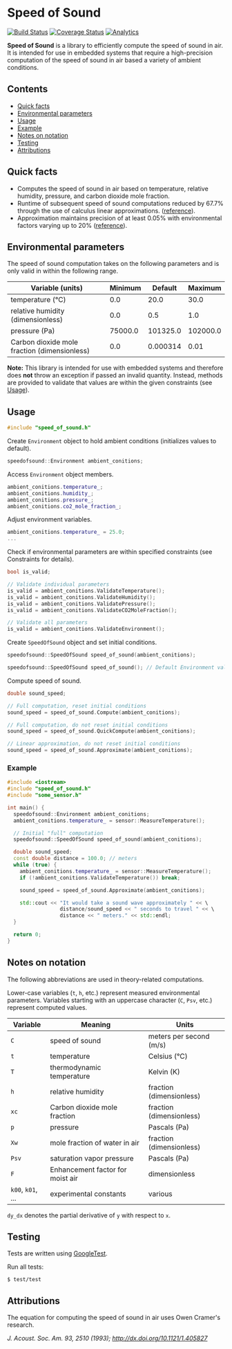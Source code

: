 # Speed of Sound
[![Build Status](https://travis-ci.org/lelandjansen/speed-of-sound.svg)](https://travis-ci.org/lelandjansen/speed-of-sound)
[![Coverage Status](https://coveralls.io/repos/github/lelandjansen/speed-of-sound/badge.svg)](https://coveralls.io/github/lelandjansen/speed-of-sound)
[![Analytics](https://ga-beacon.appspot.com/UA-46915227-3/speed-of-sound?flat)](https://github.com/igrigorik/ga-beacon)

**Speed of Sound** is a library to efficiently compute the speed of sound in air. It is intended for use in embedded systems that require a high-precision computation of the speed of sound in air based a variety of ambient conditions.


## Contents
- [Quick facts](#quick-facts)
- [Environmental parameters](#environmental-parameters)
- [Usage](#usage)
 - [Example](#example)
- [Notes on notation](#notes-on-notation)
- [Testing](#testing)
- [Attributions](#attributions)


## Quick facts
- Computes the speed of sound in air based on temperature, relative humidity, pressure, and carbon dioxide mole fraction.
- Runtime of subsequent speed of sound computations reduced by 67.7% through the use of calculus linear approximations. ([reference](https://github.com/lelandjansen/speed-of-sound/blob/master/test/speed_of_sound_test.cc#L312)).
- Approximation maintains precision of at least 0.05% with environmental factors varying up to 20% ([reference](https://github.com/lelandjansen/speed-of-sound/blob/master/test/speed_of_sound_test.cc#L275)).


## Environmental parameters
The speed of sound computation takes on the following parameters and is only valid in within the following range.

| Variable (units)                             | Minimum     | Default  | Maximum     |
| -------------------------------------------- | ----------- | -------- | ----------- |
| temperature (°C)                             | 0.0         | 20.0     | 30.0        |
| relative humidity (dimensionless)            | 0.0         | 0.5      | 1.0         |
| pressure (Pa)                                | 75000.0     | 101325.0 | 102000.0    |
| Carbon dioxide mole fraction (dimensionless) | 0.0         | 0.000314 | 0.01        |

**Note:** This library is intended for use with embedded systems and therefore does **not** throw an exception if passed an invalid quantity. Instead, methods are provided to validate that values are within the given constraints (see [Usage](#usage)).


## Usage
```C++
#include "speed_of_sound.h"
```

Create `Environment` object to hold ambient conditions (initializes values to default).
```C++
speedofsound::Environment ambient_conitions;
```

Access `Environment` object members.
```C++
ambient_conitions.temperature_;
ambient_conitions.humidity_;
ambient_conitions.pressure_;
ambient_conitions.co2_mole_fraction_;
```

Adjust environment variables.
```C++
ambient_conitions.temperature_ = 25.0;
...
```

Check if environmental parameters are within specified constraints (see Constraints for details).
```C++
bool is_valid;

// Validate individual parameters
is_valid = ambient_conitions.ValidateTemperature();
is_valid = ambient_conitions.ValidateHumidity();
is_valid = ambient_conitions.ValidatePressure();
is_valid = ambient_conitions.ValidateCO2MoleFraction();

// Validate all parameters
is_valid = ambient_conitions.ValidateEnvironment();
```

Create `SpeedOfSound` object and set initial conditions.
```C++
speedofsound::SpeedOfSound speed_of_sound(ambient_conitions);

speedofsound::SpeedOfSound speed_of_sound(); // Default Environment values
```

Compute speed of sound.
```C++
double sound_speed;

// Full computation, reset initial conditions
sound_speed = speed_of_sound.Compute(ambient_conitions);

// Full computation, do not reset initial conditions
sound_speed = speed_of_sound.QuickCompute(ambient_conitions);

// Linear approximation, do not reset initial conditions
sound_speed = speed_of_sound.Approximate(ambient_conitions);
```


### Example
```C++
#include <iostream>
#include "speed_of_sound.h"
#include "some_sensor.h"

int main() {
  speedofsound::Environment ambient_conitions;
  ambient_conitions.temperature_ = sensor::MeasureTemperature();

  // Initial "full" computation
  speedofsound::SpeedOfSound speed_of_sound(ambient_conitions);

  double sound_speed;
  const double distance = 100.0; // meters
  while (true) {
    ambient_conitions.temperature_ = sensor::MeasureTemperature();
    if (!ambient_conitions.ValidateTemperature()) break;

    sound_speed = speed_of_sound.Approximate(ambient_conitions);

    std::cout << "It would take a sound wave approximately " << \
                 distance/sound_speed << " seconds to travel " << \
                 distance << " meters." << std::endl;
  }

  return 0;
}
```


## Notes on notation
The following abbreviations are used in theory-related computations.

Lower-case variables (`t`, `h`, etc.) represent measured environmental parameters. Variables starting with an uppercase character (`C`, `Psv`, etc.) represent computed values.

| Variable          | Meaning                          | Units                    |
| ----------------- | -------------------------------- | ------------------------ |
| `C`               | speed of sound                   | meters per second (m/s)  |
| `t`               | temperature                      | Celsius (°C)             |
| `T`               | thermodynamic temperature        | Kelvin (K)               |
| `h`               | relative humidity                | fraction (dimensionless) |
| `xc`              | Carbon dioxide mole fraction     | fraction (dimensionless) |
| `p`               | pressure                         | Pascals (Pa)             |
| `Xw`              | mole fraction of water in air    | fraction (dimensionless) |
| `Psv`             | saturation vapor pressure        | Pascals (Pa)             |
| `F`               | Enhancement factor for moist air | dimensionless            |
| `k00`, `k01`, ... | experimental constants           | various                  |

`dy_dx` denotes the partial derivative of `y` with respect to `x`.


## Testing
Tests are written using [GoogleTest](https://github.com/google/googletest).

Run all tests:
```
$ test/test
```

## Attributions
The equation for computing the speed of sound in air uses Owen Cramer's research.

*J. Acoust. Soc. Am. 93, 2510 (1993); http://dx.doi.org/10.1121/1.405827*

